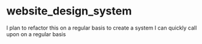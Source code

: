 # website_design_system
I plan to refactor this on a regular basis to create a system I can quickly call upon on a regular basis
